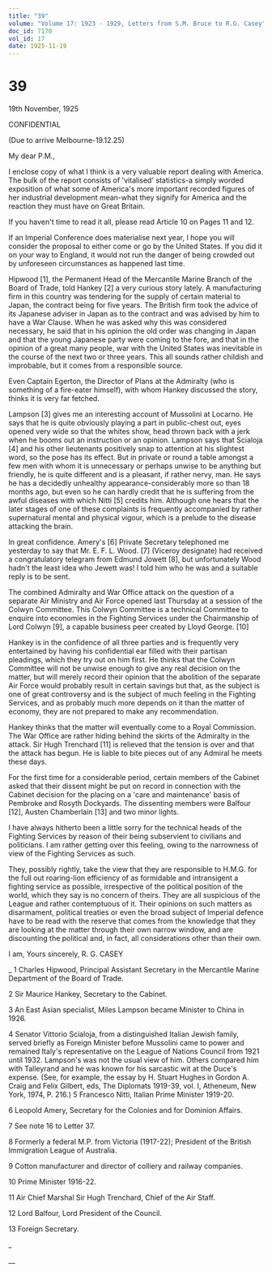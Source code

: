 ```yaml
---
title: "39"
volume: "Volume 17: 1923 - 1929, Letters from S.M. Bruce to R.G. Casey"
doc_id: 7170
vol_id: 17
date: 1925-11-19
---
```


# 39

19th November, 1925

CONFIDENTIAL

(Due to arrive Melbourne-19.12.25)

My dear P.M.,

I enclose copy of what I think is a very valuable report dealing with America. The bulk of the report consists of 'vitalised' statistics-a simply worded exposition of what some of America's more important recorded figures of her industrial development mean-what they signify for America and the reaction they must have on Great Britain.

If you haven't time to read it all, please read Article 10 on Pages 11 and 12.

If an Imperial Conference does materialise next year, I hope you will consider the proposal to either come or go by the United States. If you did it on your way to England, it would not run the danger of being crowded out by unforeseen circumstances as happened last time.

Hipwood [1], the Permanent Head of the Mercantile Marine Branch of the Board of Trade, told Hankey [2] a very curious story lately. A manufacturing firm in this country was tendering for the supply of certain material to Japan, the contract being for five years. The British firm took the advice of its Japanese adviser in Japan as to the contract and was advised by him to have a War Clause. When he was asked why this was considered necessary, he said that in his opinion the old order was changing in Japan and that the young Japanese party were coming to the fore, and that in the opinion of a great many people, war with the United States was inevitable in the course of the next two or three years. This all sounds rather childish and improbable, but it comes from a responsible source.

Even Captain Egerton, the Director of Plans at the Admiralty (who is something of a fire-eater himself), with whom Hankey discussed the story, thinks it is very far fetched.

Lampson [3] gives me an interesting account of Mussolini at Locarno. He says that he is quite obviously playing a part in public-chest out, eyes opened very wide so that the whites show, head thrown back with a jerk when he booms out an instruction or an opinion. Lampson says that Scialoja [4] and his other lieutenants positively snap to attention at his slightest word, so the pose has its effect. But in private or round a table amongst a few men with whom it is unnecessary or perhaps unwise to be anything but friendly, he is quite different and is a pleasant, if rather nervy, man. He says he has a decidedly unhealthy appearance-considerably more so than 18 months ago, but even so he can hardly credit that he is suffering from the awful diseases with which Nitti [5] credits him. Although one hears that the later stages of one of these complaints is frequently accompanied by rather supernatural mental and physical vigour, which is a prelude to the disease attacking the brain.

In great confidence. Amery's [6] Private Secretary telephoned me yesterday to say that Mr. E. F. L. Wood. [7] (Viceroy designate) had received a congratulatory telegram from Edmund Jowett [8], but unfortunately Wood hadn't the least idea who Jewett was! I told him who he was and a suitable reply is to be sent.

The combined Admiralty and War Office attack on the question of a separate Air Ministry and Air Force opened last Thursday at a session of the Colwyn Committee. This Colwyn Committee is a technical Committee to enquire into economies in the Fighting Services under the Chairmanship of Lord Colwyn [9], a capable business peer created by Lloyd George. [10]

Hankey is in the confidence of all three parties and is frequently very entertained by having his confidential ear filled with their partisan pleadings, which they try out on him first. He thinks that the Colwyn Committee will not be unwise enough to give any real decision on the matter, but will merely record their opinion that the abolition of the separate Air Force would probably result in certain savings but that, as the subject is one of great controversy and is the subject of much feeling in the Fighting Services, and as probably much more depends on it than the matter of economy, they are not prepared to make any recommendation.

Hankey thinks that the matter will eventually come to a Royal Commission. The War Office are rather hiding behind the skirts of the Admiralty in the attack. Sir Hugh Trenchard [11] is relieved that the tension is over and that the attack has begun. He is liable to bite pieces out of any Admiral he meets these days.

For the first time for a considerable period, certain members of the Cabinet asked that their dissent might be put on record in connection with the Cabinet decision for the placing on a 'care and maintenance' basis of Pembroke and Rosyth Dockyards. The dissenting members were Balfour [12], Austen Chamberlain [13] and two minor lights.

I have always hitherto been a little sorry for the technical heads of the Fighting Services by reason of their being subservient to civilians and politicians. I am rather getting over this feeling, owing to the narrowness of view of the Fighting Services as such.

They, possibly rightly, take the view that they are responsible to H.M.G. for the full out roaring-lion efficiency of as formidable and intransigent a fighting service as possible, irrespective of the political position of the world, which they say is no concern of theirs. They are all suspicious of the League and rather contemptuous of it. Their opinions on such matters as disarmament, political treaties or even the broad subject of Imperial defence have to be read with the reserve that comes from the knowledge that they are looking at the matter through their own narrow window, and are discounting the political and, in fact, all considerations other than their own.

I am, Yours sincerely, R. G. CASEY 

_ 1 Charles Hipwood, Principal Assistant Secretary in the Mercantile Marine Department of the Board of Trade.

2 Sir Maurice Hankey, Secretary to the Cabinet.

3 An East Asian specialist, Miles Lampson became Minister to China in 1926.

4 Senator Vittorio Scialoja, from a distinguished Italian Jewish family, served briefly as Foreign Minister before Mussolini came to power and remained Italy's representative on the League of Nations Council from 1921 until 1932. Lampson's was not the usual view of him. Others compared him with Talleyrand and he was known for his sarcastic wit at the Duce's expense. (See, for example, the essay by H. Stuart Hughes in Gordon A. Craig and Felix Gilbert, eds, The Diplomats 1919-39, vol. I, Atheneum, New York, 1974, P. 216.) 5 Francesco Nitti, Italian Prime Minister 1919-20.

6 Leopold Amery, Secretary for the Colonies and for Dominion Affairs.

7 See note 16 to Letter 37.

8 Formerly a federal M.P. from Victoria (1917-22); President of the British Immigration League of Australia.

9 Cotton manufacturer and director of colliery and railway companies.

10 Prime Minister 1916-22.

11 Air Chief Marshal Sir Hugh Trenchard, Chief of the Air Staff.

12 Lord Balfour, Lord President of the Council.

13 Foreign Secretary.

_

__
